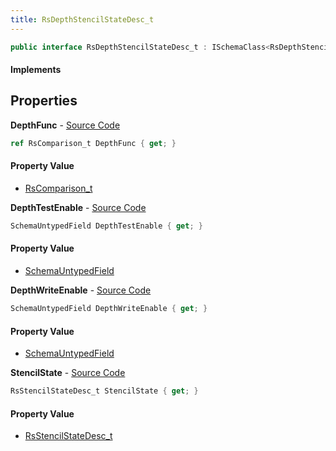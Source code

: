 ```yaml
---
title: RsDepthStencilStateDesc_t
---
```


```csharp
public interface RsDepthStencilStateDesc_t : ISchemaClass<RsDepthStencilStateDesc_t>, ISchemaField, ISchemaClass, INativeHandle
```

#### Implements

## Properties

**DepthFunc** - [Source Code](https://github.com/swiftly-solution/swiftlys2/blob/master/managed/src/SwiftlyS2.Generated/Schemas/Interfaces/RsDepthStencilStateDesc_t.cs#L22)

```csharp
ref RsComparison_t DepthFunc { get; }
```

#### Property Value

- [RsComparison_t](/docs/api/shared/schemadefinitions/rscomparison_t)

**DepthTestEnable** - [Source Code](https://github.com/swiftly-solution/swiftlys2/blob/master/managed/src/SwiftlyS2.Generated/Schemas/Interfaces/RsDepthStencilStateDesc_t.cs#L17)

```csharp
SchemaUntypedField DepthTestEnable { get; }
```

#### Property Value

- [SchemaUntypedField](/docs/api/shared/schemas/schemauntypedfield)

**DepthWriteEnable** - [Source Code](https://github.com/swiftly-solution/swiftlys2/blob/master/managed/src/SwiftlyS2.Generated/Schemas/Interfaces/RsDepthStencilStateDesc_t.cs#L20)

```csharp
SchemaUntypedField DepthWriteEnable { get; }
```

#### Property Value

- [SchemaUntypedField](/docs/api/shared/schemas/schemauntypedfield)

**StencilState** - [Source Code](https://github.com/swiftly-solution/swiftlys2/blob/master/managed/src/SwiftlyS2.Generated/Schemas/Interfaces/RsDepthStencilStateDesc_t.cs#L24)

```csharp
RsStencilStateDesc_t StencilState { get; }
```

#### Property Value

- [RsStencilStateDesc_t](/docs/api/shared/schemadefinitions/rsstencilstatedesc_t)

